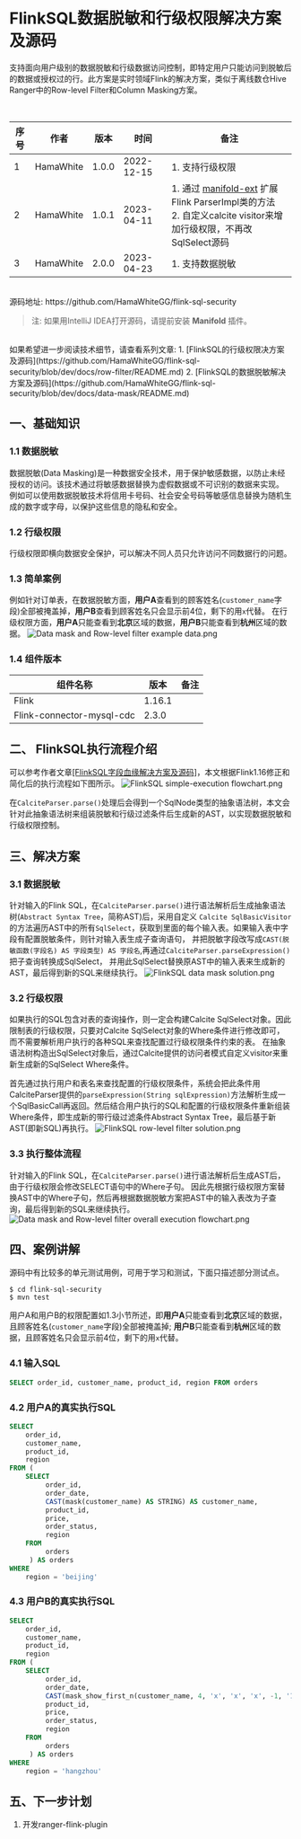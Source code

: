# FlinkSQL数据脱敏和行级权限解决方案及源码

支持面向用户级别的数据脱敏和行级数据访问控制，即特定用户只能访问到脱敏后的数据或授权过的行。此方案是实时领域Flink的解决方案，类似于离线数仓Hive Ranger中的Row-level Filter和Column Masking方案。

<br/>

| 序号 | 作者 | 版本 | 时间 | 备注 |
| -- | --- | --- | --- | --- |
| 1 | HamaWhite | 1.0.0 | 2022-12-15 | 1. 支持行级权限 |
| 2 | HamaWhite | 1.0.1 | 2023-04-11 | 1. 通过 [manifold-ext](https://github.com/manifold-systems/manifold/tree/master/manifold-deps-parent/manifold-ext) 扩展Flink ParserImpl类的方法</br> 2. 自定义calcite visitor来增加行级权限，不再改SqlSelect源码 |
| 3 | HamaWhite | 2.0.0 | 2023-04-23 | 1. 支持数据脱敏 |


<br/>
源码地址: https://github.com/HamaWhiteGG/flink-sql-security 

> 注: 如果用IntelliJ IDEA打开源码，请提前安装 **Manifold** 插件。

<br/>
如果希望进一步阅读技术细节，请查看系列文章:
1. [FlinkSQL的行级权限决方案及源码](https://github.com/HamaWhiteGG/flink-sql-security/blob/dev/docs/row-filter/README.md)
2. [FlinkSQL的数据脱敏解决方案及源码](https://github.com/HamaWhiteGG/flink-sql-security/blob/dev/docs/data-mask/README.md)


## 一、基础知识
### 1.1 数据脱敏
数据脱敏(Data Masking)是一种数据安全技术，用于保护敏感数据，以防止未经授权的访问。该技术通过将敏感数据替换为虚假数据或不可识别的数据来实现。
例如可以使用数据脱敏技术将信用卡号码、社会安全号码等敏感信息替换为随机生成的数字或字母，以保护这些信息的隐私和安全。

### 1.2 行级权限
行级权限即横向数据安全保护，可以解决不同人员只允许访问不同数据行的问题。

### 1.3 简单案例
例如针对订单表，在数据脱敏方面，**用户A**查看到的顾客姓名(`customer_name`字段)全部被掩盖掉，**用户B**查看到顾客姓名只会显示前4位，剩下的用`x`代替。
在行级权限方面，**用户A**只能查看到**北京**区域的数据，**用户B**只能查看到**杭州**区域的数据。
![Data mask and Row-level filter example data.png](https://github.com/HamaWhiteGG/flink-sql-security/blob/dev/docs/images/Data%20mask%20and%20Row-level%20filter%20example%20data.png)

### 1.4 组件版本
| 组件名称 | 版本 | 备注 |
| --- | --- | --- |
| Flink | 1.16.1 |  |
| Flink-connector-mysql-cdc | 2.3.0 |  |


## 二、 FlinkSQL执行流程介绍
可以参考作者文章[[FlinkSQL字段血缘解决方案及源码]](https://github.com/HamaWhiteGG/flink-sql-lineage/blob/main/README_CN.md)，本文根据Flink1.16修正和简化后的执行流程如下图所示。
![FlinkSQL simple-execution flowchart.png](https://github.com/HamaWhiteGG/flink-sql-security/blob/main/data/images/FlinkSQL%20simple-execution%20flowchart.png)

在`CalciteParser.parse()`处理后会得到一个SqlNode类型的抽象语法树，本文会针对此抽象语法树来组装脱敏和行级过滤条件后生成新的AST，以实现数据脱敏和行级权限控制。

## 三、解决方案
### 3.1 数据脱敏
针对输入的Flink SQL，在`CalciteParser.parse()`进行语法解析后生成抽象语法树(`Abstract Syntax Tree`，简称AST)后，采用自定义
`Calcite SqlBasicVisitor`的方法遍历AST中的所有`SqlSelect`，获取到里面的每个输入表。如果输入表中字段有配置脱敏条件，则针对输入表生成子查询语句，
并把脱敏字段改写成`CAST(脱敏函数(字段名) AS 字段类型) AS 字段名`,再通过`CalciteParser.parseExpression()`把子查询转换成SqlSelect，
并用此SqlSelect替换原AST中的输入表来生成新的AST，最后得到新的SQL来继续执行。
![FlinkSQL data mask solution.png](https://github.com/HamaWhiteGG/flink-sql-security/blob/dev/docs/images/FlinkSQL%20data%20mask%20solution.png)

### 3.2 行级权限
如果执行的SQL包含对表的查询操作，则一定会构建Calcite SqlSelect对象。因此限制表的行级权限，只要对Calcite SqlSelect对象的Where条件进行修改即可，而不需要解析用户执行的各种SQL来查找配置过行级权限条件约束的表。
在抽象语法树构造出SqlSelect对象后，通过Calcite提供的访问者模式自定义visitor来重新生成新的SqlSelect Where条件。

首先通过执行用户和表名来查找配置的行级权限条件，系统会把此条件用CalciteParser提供的`parseExpression(String sqlExpression)`方法解析生成一个SqlBasicCall再返回。然后结合用户执行的SQL和配置的行级权限条件重新组装Where条件，即生成新的带行级过滤条件Abstract Syntax Tree，最后基于新AST(即新SQL)再执行。
![FlinkSQL row-level filter solution.png](https://github.com/HamaWhiteGG/flink-sql-security/blob/dev/docs/images/FlinkSQL%20row-level%20filter%20solution.png)

### 3.3 执行整体流程
针对输入的Flink SQL，在`CalciteParser.parse()`进行语法解析后生成AST后，由于行级权限会修改SELECT语句中的Where子句。
因此先根据行级权限方案替换AST中的Where子句，然后再根据数据脱敏方案把AST中的输入表改为子查询，最后得到新的SQL来继续执行。
![Data mask and Row-level filter overall execution flowchart.png](https://github.com/HamaWhiteGG/flink-sql-security/blob/dev/docs/images/Data%20mask%20and%20Row-level%20filter%20overall%20execution%20flowchart.png)


## 四、案例讲解
源码中有比较多的单元测试用例，可用于学习和测试，下面只描述部分测试点。

```shell
$ cd flink-sql-security
$ mvn test
```

用户A和用户B的权限配置如1.3小节所述，即**用户A**只能查看到**北京**区域的数据，且顾客姓名(`customer_name`字段)全部被掩盖掉; **用户B**只能查看到**杭州**区域的数据，且顾客姓名只会显示前4位，剩下的用`x`代替。

### 4.1 输入SQL
```sql
SELECT order_id, customer_name, product_id, region FROM orders
```

### 4.2 用户A的真实执行SQL
```sql
SELECT
    order_id,
    customer_name,
    product_id,
    region
FROM (
    SELECT 
         order_id,
         order_date,
         CAST(mask(customer_name) AS STRING) AS customer_name,
         product_id,
         price,
         order_status,
         region
    FROM 
         orders
     ) AS orders
WHERE
    region = 'beijing'
```

### 4.3 用户B的真实执行SQL
```sql
SELECT
    order_id,
    customer_name,
    product_id,
    region
FROM (
    SELECT 
         order_id,
         order_date,
         CAST(mask_show_first_n(customer_name, 4, 'x', 'x', 'x', -1, '1') AS STRING) AS customer_name,
         product_id,
         price,
         order_status,
         region
    FROM 
         orders
     ) AS orders
WHERE
    region = 'hangzhou'
```

## 五、下一步计划
1. 开发ranger-flink-plugin